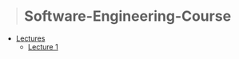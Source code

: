 ># Software-Engineering-Course
- [Lectures](https://github.com/GeekMind00/Software-Engineering-Course/tree/main/Lectures)
   - [Lecture 1](https://github.com/GeekMind00/Software-Engineering-Course/blob/main/Lectures/lec1.md) 

